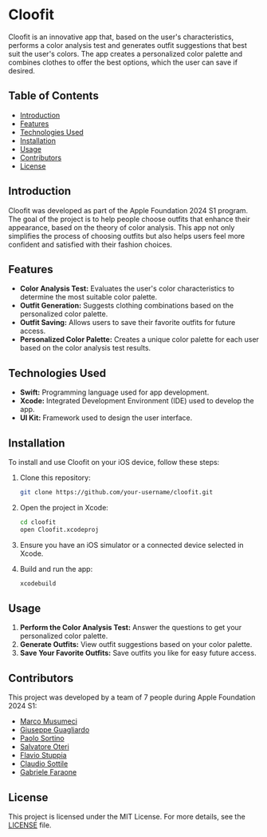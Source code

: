 # Cloofit

Cloofit is an innovative app that, based on the user's characteristics, performs a color analysis test and generates outfit suggestions that best suit the user's colors. The app creates a personalized color palette and combines clothes to offer the best options, which the user can save if desired.

## Table of Contents

- [Introduction](#introduction)
- [Features](#features)
- [Technologies Used](#technologies-used)
- [Installation](#installation)
- [Usage](#usage)
- [Contributors](#contributors)
- [License](#license)

## Introduction

Cloofit was developed as part of the Apple Foundation 2024 S1 program. The goal of the project is to help people choose outfits that enhance their appearance, based on the theory of color analysis. This app not only simplifies the process of choosing outfits but also helps users feel more confident and satisfied with their fashion choices.

## Features

- **Color Analysis Test:** Evaluates the user's color characteristics to determine the most suitable color palette.
- **Outfit Generation:** Suggests clothing combinations based on the personalized color palette.
- **Outfit Saving:** Allows users to save their favorite outfits for future access.
- **Personalized Color Palette:** Creates a unique color palette for each user based on the color analysis test results.

## Technologies Used

- **Swift:** Programming language used for app development.
- **Xcode:** Integrated Development Environment (IDE) used to develop the app.
- **UI Kit:** Framework used to design the user interface.

## Installation

To install and use Cloofit on your iOS device, follow these steps:

1. Clone this repository:
    ```sh
    git clone https://github.com/your-username/cloofit.git
    ```

2. Open the project in Xcode:
    ```sh
    cd cloofit
    open Cloofit.xcodeproj
    ```

3. Ensure you have an iOS simulator or a connected device selected in Xcode.

4. Build and run the app:
    ```sh
    xcodebuild
    ```

## Usage

1. **Perform the Color Analysis Test:** Answer the questions to get your personalized color palette.
2. **Generate Outfits:** View outfit suggestions based on your color palette.
3. **Save Your Favorite Outfits:** Save outfits you like for easy future access.

## Contributors

This project was developed by a team of 7 people during Apple Foundation 2024 S1:

- [Marco Musumeci](https://github.com/marcoxmusumeci)
- [Giuseppe Guagliardo](https://github.com/Peppe1221)
- [Paolo Sortino](https://github.com/poolsrt)
- [Salvatore Oteri](https://github.com/Salvuccio03)
- [Flavio Stuppia](https://github.com/notStup)
- [Claudio Sottile](https://github.com/TurboClaudio)
- [Gabriele Faraone](https://github.com/GabryFara)

## License

This project is licensed under the MIT License. For more details, see the [LICENSE](LICENSE) file.

